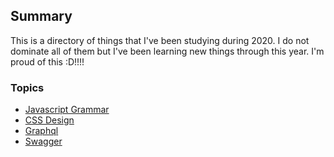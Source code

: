 ## Summary
This is a directory of things that I've been studying during 2020. I do not dominate all of them but I've been learning new things through this year.
I'm proud of this :D!!!!

### Topics
- [Javascript Grammar]()
- [CSS Design]()
- [Graphql]()
- [Swagger]()
